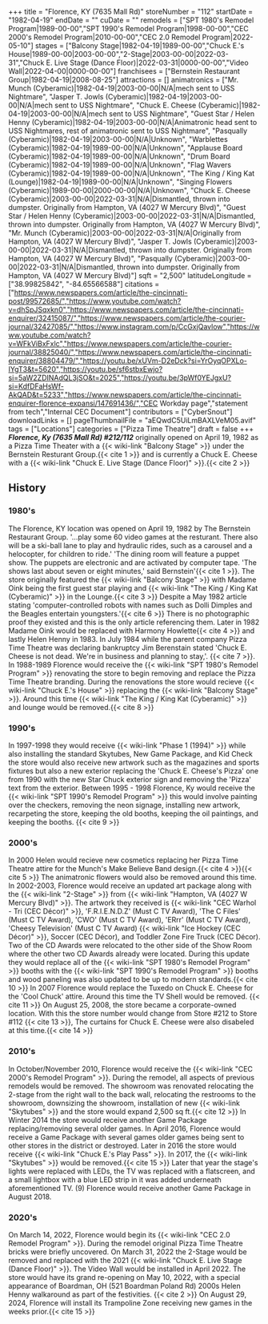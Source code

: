+++
title = "Florence, KY (7635 Mall Rd)"
storeNumber = "112"
startDate = "1982-04-19"
endDate = ""
cuDate = ""
remodels = ["SPT 1980's Remodel Program|1989-00-00","SPT 1990's Remodel Program|1998-00-00","CEC 2000's Remodel Program|2010-00-00","CEC 2.0 Remodel Program|2022-05-10"]
stages = ["Balcony Stage|1982-04-19|1989-00-00","Chuck E.'s House|1989-00-00|2003-00-00","2-Stage|2003-00-00|2022-03-31","Chuck E. Live Stage (Dance Floor)|2022-03-31|0000-00-00","Video Wall|2022-04-00|0000-00-00"]
franchisees = ["Bernstein Restaurant Group|1982-04-19|2008-08-25"]
attractions = []
animatronics = ["Mr. Munch (Cyberamic)|1982-04-19|2003-00-00|N/A|mech sent to USS Nightmare", "Jasper T. Jowls (Cyberamic)|1982-04-19|2003-00-00|N/A|mech sent to USS Nightmare", "Chuck E. Cheese (Cyberamic)|1982-04-19|2003-00-00|N/A|mech sent to USS Nightmare", "Guest Star / Helen Henny (Cyberamic)|1982-04-19|2003-00-00|N/A|Animatronic head sent to USS Nightmares, rest of animatronic sent to USS Nightmare", "Pasqually (Cyberamic)|1982-04-19|2003-00-00|N/A|Unknown", "Warblettes (Cyberamic)|1982-04-19|1989-00-00|N/A|Unknown", "Applause Board (Cyberamic)|1982-04-19|1989-00-00|N/A|Unknown", "Drum Board (Cyberamic)|1982-04-19|1989-00-00|N/A|Unknown", "Flag Wavers (Cyberamic)|1982-04-19|1989-00-00|N/A|Unknown", "The King / King Kat (Lounge)|1982-04-19|1989-00-00|N/A|Unknown", "Singing Flowers (Cyberamic)|1989-00-00|2000-00-00|N/A|Unknown", "Chuck E. Cheese (Cyberamic)|2003-00-00|2022-03-31|N/A|Dismantled, thrown into dumpster. Originally from Hampton, VA (4027 W Mercury Blvd)", "Guest Star / Helen Henny (Cyberamic)|2003-00-00|2022-03-31|N/A|Dismantled, thrown into dumpster. Originally from Hampton, VA (4027 W Mercury Blvd)", "Mr. Munch (Cyberamic)|2003-00-00|2022-03-31|N/A|Originally from Hampton, VA (4027 W Mercury Blvd)", "Jasper T. Jowls (Cyberamic)|2003-00-00|2022-03-31|N/A|Dismantled, thrown into dumpster. Originally from Hampton, VA (4027 W Mercury Blvd)", "Pasqually (Cyberamic)|2003-00-00|2022-03-31|N/A|Dismantled, thrown into dumpster. Originally from Hampton, VA (4027 W Mercury Blvd)"]
sqft = "2,500"
latitudeLongitude = ["38.99825842", "-84.65566588"]
citations = ["https://www.newspapers.com/article/the-cincinnati-post/99572685/","https://www.youtube.com/watch?v=dhSpJSqxkn0","https://www.newspapers.com/article/the-cincinnati-enquirer/32415087/","https://www.newspapers.com/article/the-courier-journal/32427085/","https://www.instagram.com/p/CcGxjQavlow","https://www.youtube.com/watch?v=WFkViBxFxlc","https://www.newspapers.com/article/the-courier-journal/38825040/","https://www.newspapers.com/article/the-cincinnati-enquirer/38804479/","https://youtu.be/xUVm-D2eDck?si=YrOyqOPXLo-IYgT3&t=5620","https://youtu.be/sf6stbxEwjo?si=5aW2ZDINAdQL3jSO&t=2025","https://youtu.be/3pWf0YEJgxU?si=KdfDFaHsWf-AkQAD&t=5233","https://www.newspapers.com/article/the-cincinnati-enquirer-florence-expansi/147691436/","CEC Workday page","statement from tech","Internal CEC Document"]
contributors = ["CyberSnout"]
downloadLinks = []
pageThumbnailFile = "aEQwdC5UiLmBAXLVeM05.avif"
tags = ["Locations"]
categories = ["Pizza Time Theatre"]
draft = false
+++
***Florence, Ky (7635 Mall Rd) #212/112*** originally opened on April 19, 1982 as a Pizza Time Theater with a {{< wiki-link "Balcony Stage" >}} under the Bernstein Resturant Group.{{< cite 1 >}} and is currently a Chuck E. Cheese with a {{< wiki-link "Chuck E. Live Stage (Dance Floor)" >}}.{{< cite 2 >}}

## History
### 1980's
The Florence, KY location was opened on April 19, 1982 by The Bernstein Restaurant Group. '...play some 60 video games at the resturant. There also will be a ski-ball lane to play and hydraulic rides, such as a carousel and a helocopter, for children to ride.' 'The dining room will feature a puppet show. The puppets are electronic and are activated by computer tape. 'The shows last about seven or eight minutes,' said Bernstein'{{< cite 1 >}}. The store originally featured the {{< wiki-link "Balcony Stage" >}} with Madame Oink being the first guest star playing and {{< wiki-link "The King / King Kat (Cyberamic)" >}} in the Lounge.{{< cite 3 >}} Despite a May 1982 article stating 'computer-controlled robots with names such as Dolli Dimples and the Beagles entertain youngsters.'{{< cite 6 >}} There is no photographic proof they existed and this is the only article referencing them. Later in 1982 Madame Oink would be replaced with Harmony Howlette{{< cite 4 >}} and lastly Helen Henny in 1983. In July 1984 while the parent company Pizza Time Theatre was declaring bankruptcy Jim Berenstain stated 'Chuck E. Cheese is not dead. We're in business and planning to stay,'. {{< cite 7 >}}. In 1988-1989 Florence would receive the {{< wiki-link "SPT 1980's Remodel Program" >}} renovating the store to begin removing and replace the Pizza Time Theatre branding. During the renovations the store would recieve {{< wiki-link "Chuck E.'s House" >}} replacing the {{< wiki-link "Balcony Stage" >}}. Around this time {{< wiki-link "The King / King Kat (Cyberamic)" >}} and lounge would be removed.{{< cite 8 >}}

### 1990's
In 1997-1998 they would receive {{< wiki-link "Phase 1 (1994)" >}} while also installing the standard Skytubes, New Game Package, and Kid Check the store would also receive new artwork such as the magazines and sports fixtures but also a new exterior replacing the 'Chuck E. Cheese's Pizza' one from 1990 with the new Star Chuck exterior sign and removing the 'Pizza' text from the exterior. Between 1995 - 1998 Florence, Ky would receive the {{< wiki-link "SPT 1990's Remodel Program" >}} this would involve painting over the checkers, removing the neon signage, installing new artwork, recarpeting the store, keeping the old booths, keeping the oil paintings, and keeping the booths. {{< cite 9 >}}

### 2000's
In 2000 Helen would recieve new cosmetics replacing her Pizza Time Theatre attire for the Munch's Make Believe Band design.{{< cite 4 >}}{{< cite 5 >}} The animatronic flowers would also be removed around this time.  In 2002-2003, Florence would receive an updated art package along with the {{< wiki-link "2-Stage" >}} from {{< wiki-link "Hampton, VA (4027 W Mercury Blvd)" >}}. The artwork they received is {{< wiki-link "CEC Warhol - Tri (CEC Décor)" >}}, 'F.R.I.E.N.D.Z' (Must C TV Award), 'The C Files' (Must C TV Award), 'CWO' (Must C TV Award), 'ERrr' (Must C TV Award), 'Cheesy Television' (Must C TV Award) {{< wiki-link "Ice Hockey (CEC Décor)" >}}, Soccer (CEC Décor), and Toddler Zone Fire Truck (CEC Décor). Two of the CD Awards were relocated to the other side of the Show Room where the other two CD Awards already were located. During this update they would replace all of the {{< wiki-link "SPT 1980's Remodel Program" >}} booths with the {{< wiki-link "SPT 1990's Remodel Program" >}} booths and wood paneling was also updated to be up to modern standards.{{< cite 10 >}} In 2007 Florence would replace the Tuxedo on Chuck E. Cheese for the 'Cool Chuck' attire. Around this time the TV Shell would be removed. {{< cite 11 >}} On August 25, 2008, the store became a corporate-owned location. With this the store number would change from Store #212 to Store #112 {{< cite 13 >}}, The curtains for Chuck E. Cheese were also disabeled at this time.{{< cite 14 >}}  

### 2010's
In October/November 2010, Florence would receive the {{< wiki-link "CEC 2000's Remodel Program" >}}. During the remodel, all aspects of previous remodels would be removed. The showroom was renovated relocating the 2-stage from the right wall to the back wall, relocating the restrooms to the showroom, downsizing the showroom, installation of new {{< wiki-link "Skytubes" >}} and the store would expand 2,500 sq ft.{{< cite 12 >}} In Winter 2014 the store would receive another Game Package replacing/removing several older games. In April 2016, Florence would receive a Game Package with several games older games being sent to other stores in the district or destroyed. Later in 2016 the store would receive {{< wiki-link "Chuck E.'s Play Pass" >}}. In 2017, the {{< wiki-link "Skytubes" >}} would be removed.{{< cite 15 >}}   Later that year the stage's lights were replaced with LEDs, the TV was replaced with a flatscreen, and a small lightbox with a blue LED strip in it was added underneath aforementioned TV. (9) Florence would receive another Game Package in August 2018. 

### 2020's
On March 14, 2022, Florence would begin its {{< wiki-link "CEC 2.0 Remodel Program" >}}. During the remodel original Pizza Time Theatre bricks were briefly uncovered. On March 31, 2022 the 2-Stage would be removed and replaced with the 2021 {{< wiki-link "Chuck E. Live Stage (Dance Floor)" >}}. The Video Wall would be installed in April 2022. The store would have its grand re-opening on May 10, 2022, with a special appearance of Boardman, OH (521 Boardman Poland Rd) 2000s Helen Henny walkaround as part of the festivities. {{< cite 2 >}} On August 29, 2024, Florence will install its Trampoline Zone receiving new games in the weeks prior.{{< cite 15 >}}

